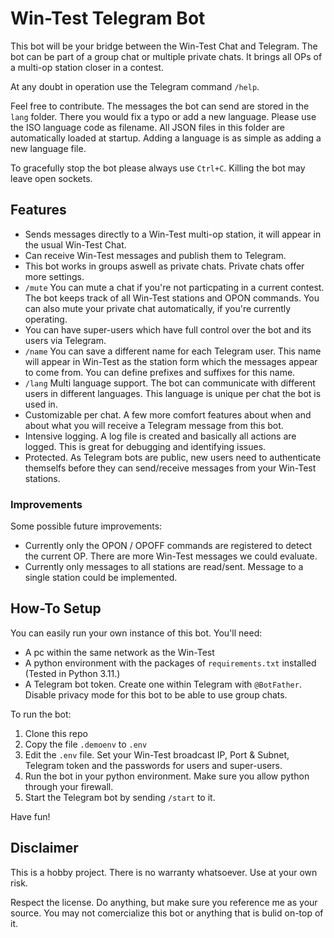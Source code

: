 # Win-Test Telegram Bot

This bot will be your bridge between the Win-Test Chat and Telegram. The bot can be part of a group chat or multiple private chats. 
It brings all OPs of a multi-op station closer in a contest.

At any doubt in operation use the Telegram command `/help`.

Feel free to contribute.
The messages the bot can send are stored in the `lang` folder. There you would fix a typo or add a new language. Please use the ISO language code as filename. All JSON files in this folder are automatically loaded at startup. Adding a language is as simple as adding a new language file.

To gracefully stop the bot please always use `Ctrl+C`. Killing the bot may leave open sockets.

## Features
- Sends messages directly to a Win-Test multi-op station, it will appear in the usual Win-Test Chat.
- Can receive Win-Test messages and publish them to Telegram. 
- This bot works in groups aswell as private chats. Private chats offer more settings.
- `/mute` You can mute a chat if you're not particpating in a current contest. The bot keeps track of all Win-Test stations and OPON commands. You can also mute your private chat automatically, if you're currently operating.
- You can have super-users which have full control over the bot and its users via Telegram.
- `/name` You can save a different name for each Telegram user. This name will appear in Win-Test as the station form which the messages appear to come from. You can define prefixes and suffixes for this name.
- `/lang` Multi language support. The bot can communicate with different users in different languages. This language is unique per chat the bot is used in.
- Customizable per chat. A few more comfort features about when and about what you will receive a Telegram message from this bot.
- Intensive logging. A log file is created and basically all actions are logged. This is great for debugging and identifying issues.
- Protected. As Telegram bots are public, new users need to authenticate themselfs before they can send/receive messages from your Win-Test stations.

### Improvements
Some possible future improvements:
- Currently only the OPON / OPOFF commands are registered to detect the current OP. There are more Win-Test messages we could evaluate.
- Currently only messages to all stations are read/sent. Message to a single station could be implemented.

## How-To Setup
You can easily run your own instance of this bot. 
You'll need:
- A pc within the same network as the Win-Test 
- A python environment with the packages of `requirements.txt` installed (Tested in Python 3.11.)
- A Telegram bot token. Create one within Telegram with `@BotFather`. Disable privacy mode for this bot to be able to use group chats.

To run the bot:
1. Clone this repo
1. Copy the file `.demoenv` to `.env`
1. Edit the `.env` file. Set your Win-Test broadcast IP, Port & Subnet, Telegram token and the passwords for users and super-users.
1. Run the bot in your python environment. Make sure you allow python through your firewall.
1. Start the Telegram bot by sending `/start` to it. 

Have fun!
## Disclaimer
This is a hobby project. There is no warranty whatsoever. Use at your own risk.

Respect the license. 
Do anything, but make sure you reference me as your source.
You may not comercialize this bot or anything that is bulid on-top of it.
